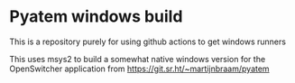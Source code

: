 # Pyatem windows build

This is a repository purely for using github actions to get windows runners

This uses msys2 to build a somewhat native windows version for the OpenSwitcher
application from https://git.sr.ht/~martijnbraam/pyatem
